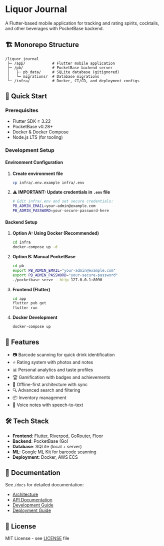 # Liquor Journal

A Flutter-based mobile application for tracking and rating spirits, cocktails, and other beverages with PocketBase backend.

## 🏗️ Monorepo Structure

```
/liquor_journal
 ├─ /app/            # Flutter mobile application
 ├─ /pb/             # PocketBase backend server
 │   ├─ pb_data/     # SQLite database (gitignored)
 │   └─ migrations/  # Database migrations
 └─ /infra/          # Docker, CI/CD, and deployment configs
```

## 🚀 Quick Start

### Prerequisites
- Flutter SDK ≥ 3.22
- PocketBase v0.28+
- Docker & Docker Compose
- Node.js LTS (for tooling)

### Development Setup

#### Environment Configuration

1. **Create environment file**
   ```bash
   cp infra/.env.example infra/.env
   ```

2. **⚠️ IMPORTANT: Update credentials in `.env` file**
   ```bash
   # Edit infra/.env and set secure credentials:
   PB_ADMIN_EMAIL=your-admin@example.com
   PB_ADMIN_PASSWORD=your-secure-password-here
   ```

#### Backend Setup

1. **Option A: Using Docker (Recommended)**
   ```bash
   cd infra
   docker-compose up -d
   ```

2. **Option B: Manual PocketBase**
   ```bash
   cd pb
   export PB_ADMIN_EMAIL="your-admin@example.com"
   export PB_ADMIN_PASSWORD="your-secure-password"
   ./pocketbase serve --http 127.0.0.1:8090
   ```

2. **Frontend (Flutter)**
   ```bash
   cd app
   flutter pub get
   flutter run
   ```

3. **Docker Development**
   ```bash
   docker-compose up
   ```

## 📱 Features

- 📷 Barcode scanning for quick drink identification
- ⭐ Rating system with photos and notes
- 📊 Personal analytics and taste profiles
- 🏆 Gamification with badges and achievements
- 💾 Offline-first architecture with sync
- 🔍 Advanced search and filtering
- 📦 Inventory management
- 🎤 Voice notes with speech-to-text

## 🛠️ Tech Stack

- **Frontend**: Flutter, Riverpod, GoRouter, Floor
- **Backend**: PocketBase (Go)
- **Database**: SQLite (local + server)
- **ML**: Google ML Kit for barcode scanning
- **Deployment**: Docker, AWS ECS

## 📖 Documentation

See `/docs` for detailed documentation:
- [Architecture](./docs/architecture.md)
- [API Documentation](./docs/api.md)
- [Development Guide](./docs/development.md)
- [Deployment Guide](./docs/deployment.md)

## 📄 License

MIT License - see [LICENSE](./LICENSE) file